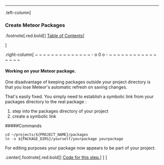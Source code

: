 ---
.left-column[
  ### Create Meteor Packages
.footnote[.red.bold[] [Table of Contents](./)] 
<!-- H -->]
.right-column[
~ ~ ~ ~ ~ ~ ~ ~ ~ ~ ~ ~ ~ ~ - o 0 o - ~ ~ ~ ~ ~ ~ ~ ~ ~ ~ ~ ~ ~ ~ ~ ~

#### Working on your Meteor package.

One disadvantage of keeping packages outside your project directory is that you lose Meteor's automatic refresh on saving changes.

That's easily fixed.  You simply need to establish a symbolic link from your packages directory to the real package :
1. step into the packages directory of your project
2. create a symbolic link

#####Commands
```terminal
cd ~/projects/${PROJECT_NAME}/packages
ln -s ${PACKAGE_DIRS}/yourself/yourpackage yourpackage
```
For editing purposes your package now appears to be part of your project.
<!-- Code for this begins at line #278-->
<!-- B -->
.center[.footnote[.red.bold[] <a href="https://github.com/martinhbramwell/Meteor-CI-Tutorial/blob/master/Part02_UnitTestThePackage.sh#L342" target="_blank">Code for this step.</a>] ]
]
